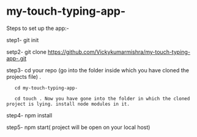 # my-touch-typing-app-
Steps to set up the app:-

step1- git init 

setp2- git clone https://github.com/Vickykumarmishra/my-touch-typing-app-.git

step3- cd your repo (go into the folder inside which you have cloned the projects file) .

       cd my-touch-typing-app-
       
       cd touch . Now you have gone into the folder in which the cloned project is lying. install node modules in it.

step4- npm install

step5- npm start( project will be open on your local host)
